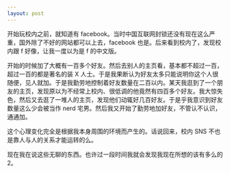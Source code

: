 ```yaml
---
layout: post
---
```


开始玩校内之前，就知道有 facebook。当时中国互联网封锁还没有现在这么严重，国外除了不好的网站都可以上去，facebook 也是。后来看到校内了，发现校内跟 f 好像，让我一度以为是 f 的中文版。

开始的时候加了大概有一百多个好友。然后去别人的主页看，基本都不超过一百，超过一百的都是著名的装 X 人士。于是我果断认为好友太多只能说明你这个人很随便，见人就加。于是我勤劳地控制着好友数量在二百以内。某天我逛到了一个朋友的主页，发现原以为不经常上校内、很低调的他竟然有四百多个好友。我大惊失色，然后又去逛了一堆人的主页，发现他们动辄好几百好友。于是乎我意识到好友数量这么少会被当作 nerd 宅男。然后我又开始了勤劳地加好友，不管认不认识，通通加。

这个心理变化完全是根据我本身周围的环境而产生的。话说回来，校内 SNS 不也是靠人与人的关系才能运转的么。

现在我在说这些无聊的东西。也许过一段时间我就会发现我现在所想的该有多么的 2。
